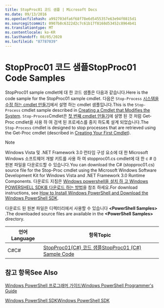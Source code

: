 ```yaml
---
title: StopProc01 코드 샘플 | Microsoft Docs
ms.date: 09/13/2016
ms.openlocfilehash: a992703dfa6f68f78e6d5455357e63e94f0815d1
ms.sourcegitcommit: 0907b8c6322d2c7c61b17f8168d53452c8964b41
ms.translationtype: MT
ms.contentlocale: ko-KR
ms.lasthandoff: 08/05/2020
ms.locfileid: "87787039"
---
```

# <a name="stopproc01-code-samples"></a><span data-ttu-id="1ea50-102">StopProc01 코드 샘플</span><span class="sxs-lookup"><span data-stu-id="1ea50-102">StopProc01 Code Samples</span></span>

<span data-ttu-id="1ea50-103">StopProc01 sample cmdlet에 대 한 코드 샘플은 다음과 같습니다.</span><span class="sxs-lookup"><span data-stu-id="1ea50-103">Here is the code sample for the StopProc01 sample cmdlet.</span></span> <span data-ttu-id="1ea50-104">다음은 `Stop-Process` [시스템을 수정 하는 cmdlet 만들기](../cmdlet/creating-a-cmdlet-that-modifies-the-system.md)에서 설명 하는 cmdlet 샘플입니다.</span><span class="sxs-lookup"><span data-stu-id="1ea50-104">This is the `Stop-Process` cmdlet sample described in [Creating a Cmdlet that Modifies the System](../cmdlet/creating-a-cmdlet-that-modifies-the-system.md).</span></span> <span data-ttu-id="1ea50-105">`Stop-Process`Cmdlet은 [첫 번째 cmdlet 만들기](../cmdlet/creating-a-cmdlet-without-parameters.md)에 설명 된 것 처럼 Get-Proc cmdlet을 사용 하 여 검색 된 프로세스를 중지 하도록 설계 되었습니다.</span><span class="sxs-lookup"><span data-stu-id="1ea50-105">The `Stop-Process` cmdlet is designed to stop processes that are retrieved using the Get-Proc cmdlet (described in [Creating Your First Cmdlet](../cmdlet/creating-a-cmdlet-without-parameters.md)).</span></span>

> [!NOTE]
> <span data-ttu-id="1ea50-106">Windows Vista 및 .NET Framework 3.0 런타임 구성 요소에 대 한 Microsoft Windows 소프트웨어 개발 키트를 사용 하 여 stopproc01.cs cmdlet에 대 한 c # () 원본 파일을 다운로드할 수 있습니다.</span><span class="sxs-lookup"><span data-stu-id="1ea50-106">You can download the C# (stopproc01.cs) source file for the Stop-Proc cmdlet using the Microsoft Windows Software Development Kit for Windows Vista and .NET Framework 3.0 Runtime Components.</span></span> <span data-ttu-id="1ea50-107">다운로드 지침은 [Windows powershell을 설치 하 고 Windows POWERSHELL SDK를 다운로드 하는 방법](/powershell/scripting/developer/installing-the-windows-powershell-sdk)을 참조 하세요.</span><span class="sxs-lookup"><span data-stu-id="1ea50-107">For download instructions, see [How to Install Windows PowerShell and Download the Windows PowerShell SDK](/powershell/scripting/developer/installing-the-windows-powershell-sdk).</span></span>
>
> <span data-ttu-id="1ea50-108">다운로드 된 원본 파일은 디렉터리에서 사용할 수 있습니다 **\<PowerShell Samples>** .</span><span class="sxs-lookup"><span data-stu-id="1ea50-108">The downloaded source files are available in the **\<PowerShell Samples>** directory.</span></span>

|<span data-ttu-id="1ea50-109">언어</span><span class="sxs-lookup"><span data-stu-id="1ea50-109">Language</span></span>|<span data-ttu-id="1ea50-110">항목</span><span class="sxs-lookup"><span data-stu-id="1ea50-110">Topic</span></span>|
|--------------|-----------|
|<span data-ttu-id="1ea50-111">C#</span><span class="sxs-lookup"><span data-stu-id="1ea50-111">C#</span></span>|[<span data-ttu-id="1ea50-112">StopProc01(C#) 코드 샘플</span><span class="sxs-lookup"><span data-stu-id="1ea50-112">StopProc01 (C#) Sample Code</span></span>](./stopproc01-csharp-sample-code.md)|

## <a name="see-also"></a><span data-ttu-id="1ea50-113">참고 항목</span><span class="sxs-lookup"><span data-stu-id="1ea50-113">See Also</span></span>

[<span data-ttu-id="1ea50-114">Windows PowerShell 프로그래머 가이드</span><span class="sxs-lookup"><span data-stu-id="1ea50-114">Windows PowerShell Programmer's Guide</span></span>](./windows-powershell-programmer-s-guide.md)

[<span data-ttu-id="1ea50-115">Windows PowerShell SDK</span><span class="sxs-lookup"><span data-stu-id="1ea50-115">Windows PowerShell SDK</span></span>](../windows-powershell-reference.md)
